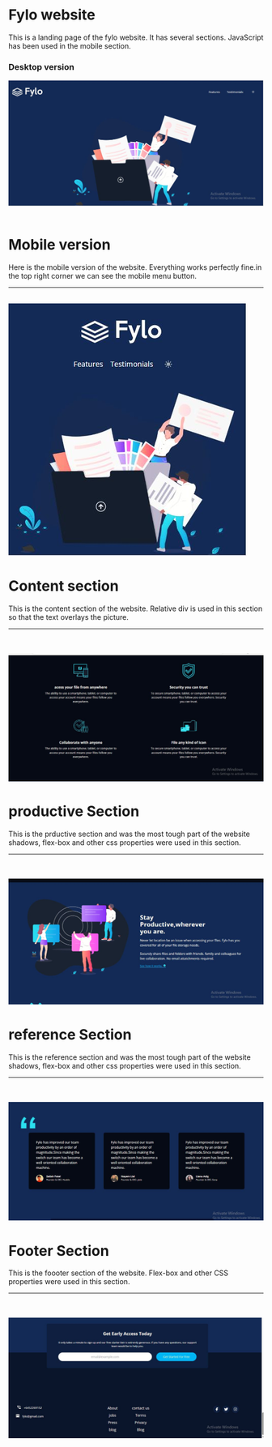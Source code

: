 
# Fylo website
This is a landing page of the fylo website. It has several sections. JavaScript has been used in the mobile section.

### Desktop version
<img src="../all-project-assets/fylo/images/Fylo_desktop.JPG">
<br>
<br>

# Mobile version
Here is the mobile version of the website. Everything works perfectly fine.in the top right corner we can see the mobile menu button. 
<hr>
<br>

<img src="../all-project-assets/fylo/images/fylo_mobile.JPG">

# Content section
This is the content section of the website. Relative div is used in this section so that the text overlays the picture.
<hr>
<br>
<br>
<img src="../all-project-assets/fylo/images/fylo_content.JPG">

# productive Section
This is the prductive section and was the most tough part of the website shadows, flex-box and other css properties were used in this section.
<hr>
<br>
<br>
<img src="../all-project-assets/fylo/images/fylo_Productive.JPG">

# reference Section
This is the reference section and was the most tough part of the website shadows, flex-box and other css properties were used in this section.
<hr>
<br>
<br>
<img src="../all-project-assets/fylo/images/fylo_references.JPG">

# Footer Section

This is the foooter section of the website. Flex-box and other CSS properties were used in this section.
<hr>
<br>
<br>
<img src="../all-project-assets/fylo/images/fylo_footer.JPG">



